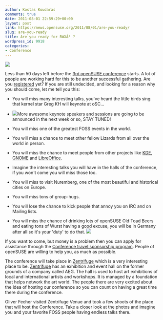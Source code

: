 ```yaml
---
author: Kostas Koudaras
comments: true
date: 2011-08-01 22:59:29+00:00
layout: post
link: https://news.opensuse.org/2011/08/01/are-you-ready/
slug: are-you-ready
title: Are you ready for RWXÂ³ ?
wordpress_id: 9918
categories:
- Conference
---
```





![](http://farm3.static.flickr.com/2366/5787031776_3ff295b212.jpg)


Less than 50 days left before the [3rd openSUSE conference](http://conference.opensuse.org) starts. A lot of people are working hard for this to be another successful gathering. Are you [registered](http://conference.opensuse.org/indico//confRegistrationFormDisplay.py/display?confId=2) yet? If you are still undecided, and looking for a reason why you should come, let me tell you this:

<!-- more -->



	
  * You will miss many interesting 	talks, you've heard the little birds sing that kernel star Greg KH will keynote at oSC...

	
  * ![](http://farm3.static.flickr.com/2208/5786476411_ca7dd8ef82.jpg)More awesome keynote speakers and sessions are going to be announced in the next week or so, STAY TUNED!

	
  * You will miss one of the greatest 	FOSS events in the world.

	
  * You will miss a chance to meet 	other fellow Lizards from all over the world in person.

	
  * You will miss the chance to meet people from other projects like [KDE](http://www.kde.org/), 	[GNOME](http://www.gnome.org/) and [LibreOffice](http://www.libreoffice.org/).

	
  * Imagine the interesting talks you 	will have in the halls of the conference, if you won't come you will 	miss those too.

	
  * You will miss to visit Nuremberg, one of the most beautiful and historical cities on Europe.

	
  * You will miss tons of group-hugs.

	
  * You will lose the chance to kick 	people that annoy you on IRC and on Mailing lists.

	
  * You will miss the chance of 	drinking lots of openSUSE Old Toad Beers and eating tons of Wurst having a good 	excuse, you will be in Germany after all so it's your 'duty' to do 	that. ![](http://farm3.static.flickr.com/2287/5787032792_0cf1fb32fb.jpg)


If you want to come, but money is a problem then you can apply for assistance through the [Conference travel sponsorship program](../2011/07/23/travel-sponsorship-program/). People of openSUSE are willing to help you, as much as possible.

The conference will take place in [Zentrifuge](http://www.zentrifuge-nuernberg.de/) which is a very interesting place to be. [Zentrifuge](http://www.zentrifuge-nuernberg.de/) has an exhibition and event hall on the former grounds of a company called AEG. The hall is used to host art exhibitions of local and international artists and workshops. It is managed by a foundation that helps network the art world. The people there are very excited about the idea of hosting our conference so you can count on having a great time there during the conference.

Oliver Fecher visited Zentrifuge Venue and took a few shoots of the place that will host the Conference. Take a closer look at the photos and imagine you and your favorite FOSS people having endless talks there.
